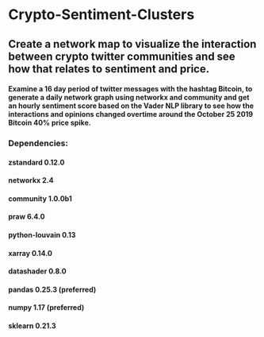 # Crypto-Sentiment-Clusters
## Create a network map to visualize the interaction between crypto twitter communities and see how that relates to sentiment and price.
#### Examine a 16 day period of twitter messages with the hashtag Bitcoin, to generate a daily network graph using networkx and community and get an hourly sentiment score based on the Vader NLP library to see how the interactions and opinions changed overtime around the October 25 2019 Bitcoin 40% price spike.
### Dependencies:
#### zstandard 0.12.0
#### networkx 2.4
#### community 1.0.0b1
#### praw 6.4.0
#### python-louvain 0.13
#### xarray 0.14.0
#### datashader 0.8.0
#### pandas 0.25.3 (preferred)
#### numpy 1.17 (preferred)
#### sklearn 0.21.3
